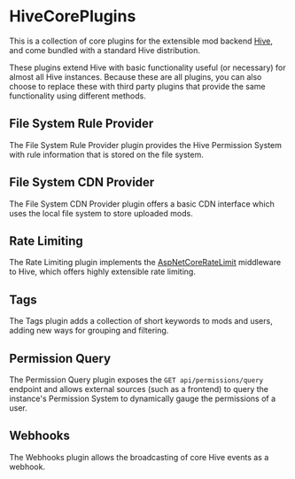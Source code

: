 # HiveCorePlugins
This is a collection of core plugins for the extensible mod backend [Hive](https://github.com/Atlas-Rhythm/Hive), and come bundled with a standard Hive distribution.

These plugins extend Hive with basic functionality useful (or necessary) for almost all Hive instances. Because these are all plugins, you can also choose to replace these with third party plugins that provide the same functionality using different methods.

## File System Rule Provider
The File System Rule Provider plugin provides the Hive Permission System with rule information that is stored on the file system.

## File System CDN Provider
The File System CDN Provider plugin offers a basic CDN interface which uses the local file system to store uploaded mods.

## Rate Limiting
The Rate Limiting plugin implements the [AspNetCoreRateLimit](https://github.com/stefanprodan/AspNetCoreRateLimit/) middleware to Hive, which offers highly extensible rate limiting.

## Tags
The Tags plugin adds a collection of short keywords to mods and users, adding new ways for grouping and filtering. 

## Permission Query
The Permission Query plugin exposes the `GET api/permissions/query` endpoint and allows external sources (such as a frontend) to query the instance's Permission System to dynamically gauge the permissions of a user.

## Webhooks
The Webhooks plugin allows the broadcasting of core Hive events as a webhook.
